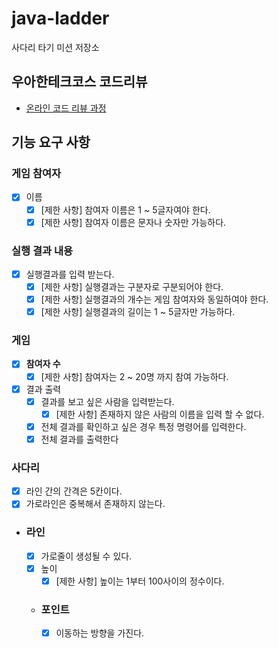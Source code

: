# java-ladder

사다리 타기 미션 저장소

## 우아한테크코스 코드리뷰

- [온라인 코드 리뷰 과정](https://github.com/woowacourse/woowacourse-docs/blob/master/maincourse/README.md)

## 기능 요구 사항
### **게임 참여자**
  - [x] 이름
      - [x] [제한 사항] 참여자 이름은 1 ~ 5글자여야 한다.
      - [x] [제한 사항] 참여자 이름은 문자나 숫자만 가능하다.

### 실행 결과 내용
- [x] 실행결과를 입력 받는다.
    - [x] [제한 사항] 실행결과는 구분자로 구분되어야 한다.
    - [x] [제한 사항] 실행결과의 개수는 게임 참여자와 동일하여야 한다.
    - [x] [제한 사항] 실행결과의 길이는 1 ~ 5글자만 가능하다.

### 게임 
  - [x] **참여자 수**
    - [x] [제한 사항] 참여자는 2 ~ 20명 까지 참여 가능하다.
  - [x] 결과 출력
    - [x] 결과를 보고 싶은 사람을 입력받는다.
      - [x] [제한 사항] 존재하지 않은 사람의 이름을 입력 할 수 없다.
    - [x] 전체 결과를 확인하고 싶은 경우 특정 명령어를 입력한다.
    - [x] 전체 결과를 출력한다
### **사다리**
  - [x]  라인 간의 간격은 5칸이다.
  - [x]  가로라인은 중복해서 존재하지 않는다.
  
  - ### **라인**
    - [x] 가로줄이 생성될 수 있다.
    - [x] 높이
      - [x] [제한 사항] 높이는 1부터 100사이의 정수이다.
    - ### **포인트**
      - [x] 이동하는 방향을 가진다.
